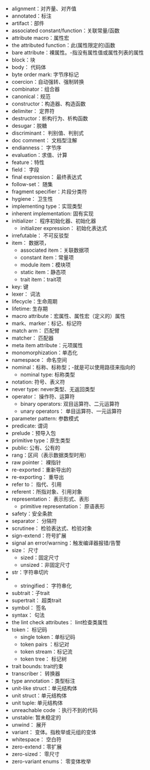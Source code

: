 
- alignment：对齐量、对齐值
- annotated：标注
- artifact：部件
- associated constant/function：关联常量/函数
- attribute macro：属性宏
- the attributed function：此(属性限定的)函数
- bare attribute：裸属性。-指没有属性值或属性列表的属性
- block：块
- body： 代码体
- byte order mark: 字节序标记
- coercion：自动强转、强制转换
- combinator：组合器
- canonical：规范
- constructor：构造器、构造函数
- delimiter： 定界符
- destructor：析构行为、析构函数
- desugar：脱糖
- discriminant： 判别值、判别式
- doc comment： 文档型注解
- endianness： 字节序
- evaluation：求值、计算
- feature：特性
- field： 字段
- final expression： 最终表达式
- follow-set： 随集
- fragment specifier：片段分类符
- hygiene： 卫生性
- implementing type：实现类型
- inherent implementation: 固有实现
- initializer： 程序初始化器、初始化器
  - initializer expression： 初始化表达式
- irrefutable： 不可反驳型
- item： 数据项，
  - associated item：关联数据项
  - constant item：常量项
  - module item：模块项
  - static item：静态项
  - trait item：trait项
- key: 键
- lexer： 词法
- lifecycle：生命周期
- lifetime: 生存期
- macro attribute：宏属性、属性宏（定义的）属性
- mark、marker：标记、标记符
- match arm： 匹配臂
- matcher： 匹配器
- meta item attribute：元项属性
- monomorphization：单态化
- namespace： 命名空间
- nominal：标称、标称型；-就是可以使用路径来指向的
  - nominal type: 标称类型
- notation: 符号、表义符
- never type: never类型、无返回类型
- operator： 操作符、运算符
  - binary operators: 双目运算符、二元运算符
  - unary operators： 单目运算符、一元运算符
- parameter pattern: 参数模式
- predicate: 谓词
- prelude：预导入包
- primitive type：原生类型
- public: 公有、公有的
- rang：区间（表示数据类型时用）
- raw pointer： 裸指针
- re-exported：重新导出的
- re-exporting： 重导出
- refer to： 指代、引用
- referent：所指对象、引用对象
- representation： 表示形式、表形
  - primitive representation： 原语表形
- safety：安全条款
- separator： 分隔符
- scrutinee： 检验表达式、检验对象
- sign-extend：符号扩展
- signal an error/warning：触发编译器报错/告警
- size： 尺寸
  - sized：固定尺寸
  - unsized：非固定尺寸
- str：字符串切片
- - stringified： 字符串化
- subtrait：子trait
- supertrait： 超类trait
- symbol： 签名
- syntax： 句法
- the lint check attributes： lint检查类属性
- token： 标记码
  - single token：单标记码
  - token pairs ：标记对 
  - token stream：标记流
  - token tree： 标记树
- trait bounds: trait约束
- transcriber： 转换器
- type annotation：类型标注
- unit-like struct：单元结构体
- unit struct：单元结构体
- unit tuple: 单元结构体
- unreachable code ：执行不到的代码
- unstable: 暂未稳定的
- unwind： 展开
- variant： 变体。指枚举或元组的变体
- whitespace： 空白符
- zero-extend：零扩展
- zero-sized： 零尺寸
- zero-variant enums： 零变体枚举


